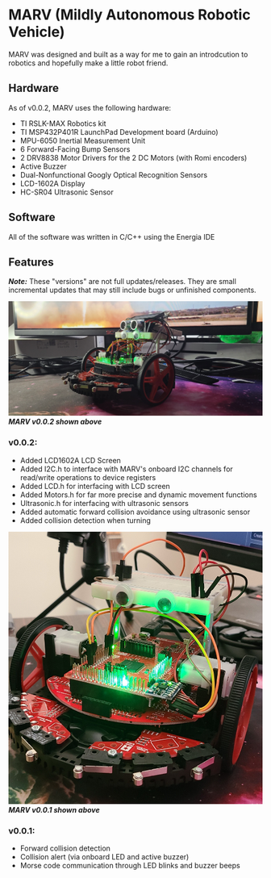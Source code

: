 # MARV (Mildly Autonomous Robotic Vehicle)
MARV was designed and built as a way for me to gain an introdcution to robotics and hopefully make a little robot friend.

## Hardware
As of v0.0.2, MARV uses the following hardware:
- TI RSLK-MAX Robotics kit
- TI MSP432P401R LaunchPad Development board (Arduino)
- MPU-6050 Inertial Measurement Unit
- 6 Forward-Facing Bump Sensors
- 2 DRV8838 Motor Drivers for the 2 DC Motors (with Romi encoders)
- Active Buzzer
- Dual-Nonfunctional Googly Optical Recognition Sensors
- LCD-1602A Display
- HC-SR04 Ultrasonic Sensor

## Software
All of the software was written in C/C++ using the Energia IDE

## Features

***Note:*** These "versions" are not full updates/releases. They are small incremental updates
that may still include bugs or unfinished components.

![MARV v0.0.2](images/Marv002_side.jpg)
***MARV v0.0.2 shown above***


### v0.0.2:
- Added LCD1602A LCD Screen
- Added I2C.h to interface with MARV's onboard I2C channels for read/write operations to device registers
- Added LCD.h for interfacing with LCD screen
- Added Motors.h for far more precise and dynamic movement functions
- Ultrasonic.h for interfacing with ultrasonic sensors
- Added automatic forward collision avoidance using ultrasonic sensor
- Added collision detection when turning


![MARV v0.0.1](images/MARV0.0.1.jpg)
***MARV v0.0.1 shown above***

### v0.0.1:
- Forward collision detection
- Collision alert (via onboard LED and active buzzer)
- Morse code communication through LED blinks and buzzer beeps
